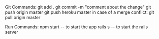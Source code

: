 Git Commands:
  git add .
  git commit -m "comment about the change"
  git push origin master
  git push heroku master
  in case of a merge conflict:
    git pull origin master
    

Run Commands:
  npm start -- to start the app
  rails s -- to start the rails server
  
 

